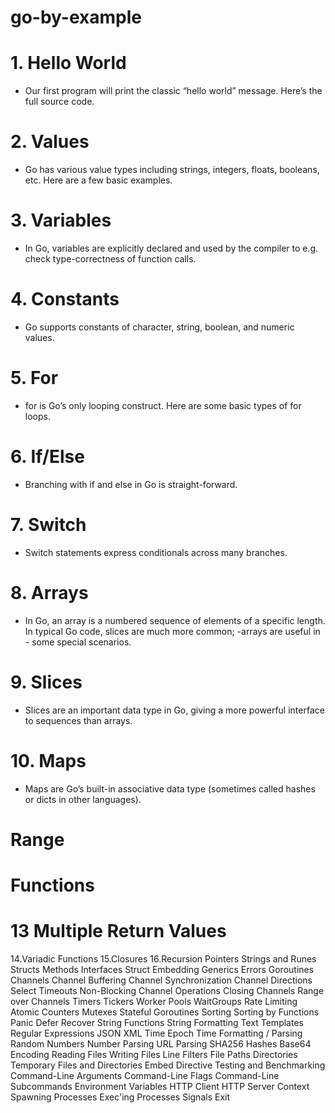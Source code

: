 # go-by-example

# 1. Hello World
- Our first program will print the classic “hello world” message. Here’s the full source code.
# 2. Values
- Go has various value types including strings, integers, floats, booleans, etc. Here are a few basic examples.
# 3. Variables
- In Go, variables are explicitly declared and used by the compiler to e.g. check type-correctness of function calls.
# 4. Constants
- Go supports constants of character, string, boolean, and numeric values.
# 5. For
- for is Go’s only looping construct. Here are some basic types of for loops.
# 6. If/Else
- Branching with if and else in Go is straight-forward.
# 7. Switch
- Switch statements express conditionals across many branches.
# 8. Arrays
- In Go, an array is a numbered sequence of elements of a specific length. In typical Go code, slices are much more common;    -arrays are useful in - some special scenarios.
# 9. Slices
- Slices are an important data type in Go, giving a more powerful interface to sequences than arrays.
# 10. Maps
- Maps are Go’s built-in associative data type (sometimes called hashes or dicts in other languages).
# Range
# Functions
# 13 Multiple Return Values
14.Variadic Functions
15.Closures
16.Recursion
Pointers
Strings and Runes
Structs
Methods
Interfaces
Struct Embedding
Generics
Errors
Goroutines
Channels
Channel Buffering
Channel Synchronization
Channel Directions
Select
Timeouts
Non-Blocking Channel Operations
Closing Channels
Range over Channels
Timers
Tickers
Worker Pools
WaitGroups
Rate Limiting
Atomic Counters
Mutexes
Stateful Goroutines
Sorting
Sorting by Functions
Panic
Defer
Recover
String Functions
String Formatting
Text Templates
Regular Expressions
JSON
XML
Time
Epoch
Time Formatting / Parsing
Random Numbers
Number Parsing
URL Parsing
SHA256 Hashes
Base64 Encoding
Reading Files
Writing Files
Line Filters
File Paths
Directories
Temporary Files and Directories
Embed Directive
Testing and Benchmarking
Command-Line Arguments
Command-Line Flags
Command-Line Subcommands
Environment Variables
HTTP Client
HTTP Server
Context
Spawning Processes
Exec'ing Processes
Signals
Exit